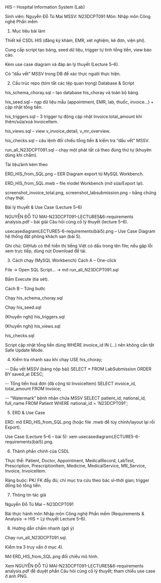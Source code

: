 HIS – Hospital Information System (Lab)

Sinh viên: Nguyễn Đỗ Tú Mai
MSSV: N23DCPT091
Môn: Nhập môn Công nghệ Phần mềm

1) Mục tiêu bài làm

Thiết kế CSDL HIS (đăng ký khám, EMR, xét nghiệm, kê đơn, viện phí).

Cung cấp script tạo bảng, seed dữ liệu, trigger tự tính tổng tiền, view báo cáo.

Kèm use case diagram và đáp án lý thuyết (Lecture 5–6).

Có “dấu vết” MSSV trong DB để xác thực người thực hiện.

2) Cấu trúc repo (tóm tắt các tệp quan trọng)
Database & Script

his_schema_choray.sql – tạo database his_choray và toàn bộ bảng.

his_seed.sql – nạp dữ liệu mẫu (appointment, EMR, lab, thuốc, invoice…) + cập nhật tổng tiền.

his_triggers.sql – 3 trigger tự động cập nhật Invoice.total_amount khi thêm/sửa/xoá InvoiceItem.

his_views.sql – view v_invoice_detail, v_mr_overview.

his_checks.sql – câu lệnh đối chiếu tổng tiền & kiểm tra “dấu vết” MSSV.

run_all_N23DCPT091.sql – chạy một phát tất cả theo đúng thứ tự (khuyên dùng khi chấm).

Tài liệu/ảnh kèm theo

ERD_HIS_from_SQL.png – EER Diagram export từ MySQL Workbench.

ERD_HIS_from_SQL.mwb – file model Workbench (mở sửa/Export lại).

screenshot_invoice_total.png, screenshot_labsubmission.png – bằng chứng chạy thật.

Bài lý thuyết & Use Case (Lecture 5–6)

NGUYỄN ĐỖ TÚ MAI-N23DCPT091-LECTURE5&6-requirements analysis.pdf – bài giải Câu hỏi củng cố lý thuyết (lecture 5–6).

usecasediagramLECTURE5-6-requirements(bài5).png – Use Case Diagram hệ thống đặt phòng khách sạn (bài 5).

Ghi chú: GitHub có thể hiển thị tiếng Việt có dấu trong tên file; nếu gặp lỗi xem trực tiếp, dùng nút Download để tải.

3) Cách chạy (MySQL Workbench)
Cách A – One-click

File → Open SQL Script… → mở run_all_N23DCPT091.sql

Bấm Execute (tia sét).

Cách B – Từng bước

Chạy his_schema_choray.sql

Chạy his_seed.sql

(Khuyến nghị) his_triggers.sql

(Khuyến nghị) his_views.sql

his_checks.sql

Script cập nhật tổng tiền dùng WHERE invoice_id IN (...) nên không cần tắt Safe Update Mode.

4) Kiểm tra nhanh sau khi chạy
USE his_choray;

-- Dấu vết MSSV (bảng nộp bài)
SELECT * FROM LabSubmission ORDER BY saved_at DESC;

-- Tổng tiền hoá đơn (đã cộng từ InvoiceItem)
SELECT invoice_id, total_amount FROM Invoice;

-- “Watermark” bệnh nhân chứa MSSV
SELECT patient_id, national_id, full_name
FROM Patient
WHERE national_id = 'N23DCPT091';

5) ERD & Use Case

ERD: mở ERD_HIS_from_SQL.png (hoặc file .mwb để tùy chỉnh/layout lại rồi Export).

Use Case (Lecture 5–6 – bài 5): xem usecasediagramLECTURE5-6-requirements(bài5).png.

6) Thành phần chính của CSDL

Thực thể: Patient, Doctor, Appointment, MedicalRecord, LabTest,
Prescription, PrescriptionItem, Medicine, MedicalService, MR_Service,
Invoice, InvoiceItem.

Ràng buộc: PK/ FK đầy đủ; chỉ mục tra cứu theo bác sĩ–thời gian; trigger đồng bộ tổng tiền.

7) Thông tin tác giả

Nguyễn Đỗ Tú Mai – N23DCPT091

Bài thực hành môn Nhập môn Công nghệ Phần mềm (Requirements & Analysis → HIS + Lý thuyết Lecture 5–6).

8) Hướng dẫn chấm nhanh (gợi ý)

Chạy run_all_N23DCPT091.sql.

Kiểm tra 3 truy vấn ở mục 4).

Mở ERD_HIS_from_SQL.png đối chiếu mô hình.

Xem NGUYỄN ĐỖ TÚ MAI-N23DCPT091-LECTURE5&6-requirements analysis.pdf để duyệt phần Câu hỏi củng cố lý thuyết; tham chiếu use case ở ảnh PNG.
